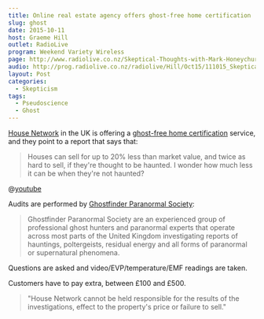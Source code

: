 ```yaml
---
title: Online real estate agency offers ghost-free home certification
slug: ghost
date: 2015-10-11
host: Graeme Hill
outlet: RadioLive
program: Weekend Variety Wireless
page: http://www.radiolive.co.nz/Skeptical-Thoughts-with-Mark-Honeychurch/tabid/506/articleID/102360/Default.aspx
audio: http://prog.radiolive.co.nz/radiolive/Hill/Oct15/111015_Skeptical_Thoughts.mp3
layout: Post
categories:
  - Skepticism
tags:
  - Pseudoscience
  - Ghost
---
```


[House Network](http://www.housenetwork.co.uk/ghost_free_service.asp) in the UK is offering a [ghost-free home certification](http://www.cnet.com/news/real-estate-service-offers-ghost-free-home-certification/) service, and they point to a report that says that:

<!-- more -->

> Houses can sell for up to 20% less than market value, and twice as hard to sell, if they're thought to be haunted. I wonder how much less it can be when they're not haunted?

@[youtube](https://youtu.be/fKk391xScaY)

Audits are performed by [Ghostfinder Paranormal Society](http://www.ghostfinder.co.uk/index.html):

> Ghostfinder Paranormal Society are an experienced group of professional ghost hunters and paranormal experts that operate across most parts of the United Kingdom investigating reports of hauntings, poltergeists, residual energy and all forms of paranormal or supernatural phenomena.

Questions are asked and video/EVP/temperature/EMF readings are taken.

Customers have to pay extra, between £100 and £500.

> "House Network cannot be held responsible for the results of the investigations, effect to the property's price or failure to sell."
